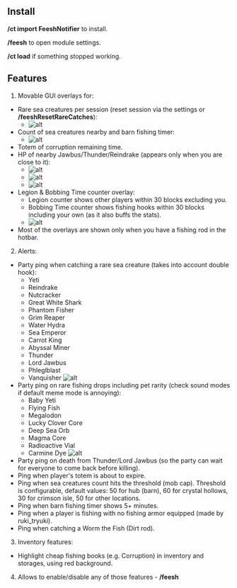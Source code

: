 ## Install

**/ct import FeeshNotifier** to install.

**/feesh** to open module settings.

**/ct load** if something stopped working.

## Features

1. Movable GUI overlays for:
  - Rare sea creatures per session (reset session via the settings or **/feeshResetRareCatches**):
    - ![alt](https://i.imgur.com/cosR7No.png)
  - Count of sea creatures nearby and barn fishing timer:
    - ![alt](https://i.imgur.com/vMFVlNZ.png)
  - Totem of corruption remaining time.
  - HP of nearby Jawbus/Thunder/Reindrake (appears only when you are close to it):
    - ![alt](https://i.imgur.com/w8smpFl.png)
    - ![alt](https://i.imgur.com/FcnSCki.png)
    - ![alt](https://i.imgur.com/URfX4vz.png)
  - Legion & Bobbing Time counter overlay:
    - Legion counter shows other players within 30 blocks excluding you.
    - Bobbing Time counter shows fishing hooks within 30 blocks including your own (as it also buffs the stats).
    - ![alt](https://i.imgur.com/z81mOKi.png)
  - Most of the overlays are shown only when you have a fishing rod in the hotbar.
2. Alerts:
  - Party ping when catching a rare sea creature (takes into account double hook):
    - Yeti
    - Reindrake
    - Nutcracker
    - Great White Shark
    - Phantom Fisher
    - Grim Reaper
    - Water Hydra
    - Sea Emperor
    - Carrot King
    - Abyssal Miner
    - Thunder
    - Lord Jawbus
    - Phleglblast
    - Vanquisher
  ![alt](https://i.imgur.com/o5HV8TW.png)
  - Party ping on rare fishing drops including pet rarity (check sound modes if default meme mode is annoying):
    - Baby Yeti
    - Flying Fish
    - Megalodon
    - Lucky Clover Core
    - Deep Sea Orb
    - Magma Core
    - Radioactive Vial
    - Carmine Dye
  ![alt](https://i.imgur.com/hSAWYu9.png)
  - Party ping on death from Thunder/Lord Jawbus (so the party can wait for everyone to come back before killing).
  - Ping when player's totem is about to expire.
  - Ping when sea creatures count hits the threshold (mob cap). Threshold is configurable, default values: 50 for hub (barn), 60 for crystal hollows, 30 for crimson isle, 50 for other locations.
  - Ping when barn fishing timer shows 5+ minutes.
  - Ping when a player is fishing with no fishing armor equipped (made by ruki_tryuki).
  - Ping when catching a Worm the Fish (Dirt rod).
3. Inventory features:
  - Highlight cheap fishing books (e.g. Corruption) in inventory and storages, using red background.
4. Allows to enable/disable any of those features - **/feesh**
